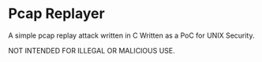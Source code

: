 # Pcap Replayer
A simple pcap replay attack written in C
Written as a PoC for UNIX Security.

NOT INTENDED FOR ILLEGAL OR MALICIOUS USE.
